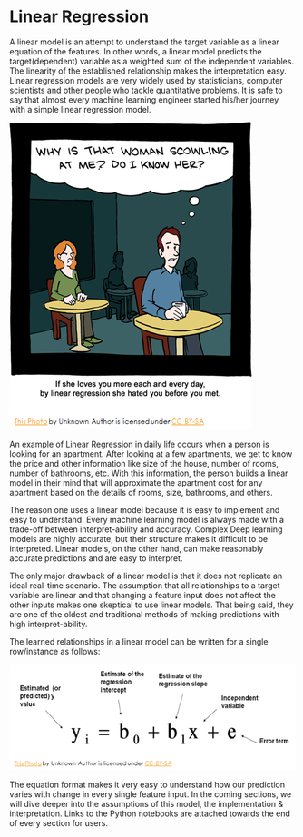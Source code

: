 # Linear Regression

A linear model is an attempt to understand the target variable as a linear equation of the features. In other words, a linear model predicts the target\(dependent\) variable as a weighted sum of the independent variables. The linearity of the established relationship makes the interpretation easy. Linear regression models are very widely used by statisticians, computer scientists and other people who tackle quantitative problems. It is safe to say that almost every machine learning engineer started his/her journey with a simple linear regression model. 

![](../../.gitbook/assets/image%20%2899%29.png)

An example of Linear Regression in daily life occurs when a person is looking for an apartment. After looking at a few apartments, we get to know the price and other information like size of the house, number of rooms, number of bathrooms, etc. With this information, the person builds a linear model in their mind that will approximate the apartment cost for any apartment based on the details of rooms, size, bathrooms, and others.

The reason one uses a linear model because it is easy to implement and easy to understand. Every machine learning model is always made with a trade-off between interpret-ability and accuracy. Complex Deep learning models are highly accurate, but their structure makes it difficult to be interpreted. Linear models, on the other hand, can make reasonably accurate predictions and are easy to interpret.

 The only major drawback of a linear model is that it does not replicate an ideal real-time scenario. The assumption that all relationships to a target variable are linear and that changing a feature input does not affect the other inputs makes one skeptical to use linear models. That being said, they are one of the oldest and traditional methods of making predictions with high interpret-ability. 

The learned relationships  in a linear model can be written for a single row/instance as follows:

![](../../.gitbook/assets/image%20%28101%29.png)

The equation format makes it very easy to understand how our prediction varies with change in every single feature input. In the coming sections, we will dive deeper into the assumptions of this model, the implementation & interpretation. Links to the Python notebooks are attached towards the end of every section for users.

